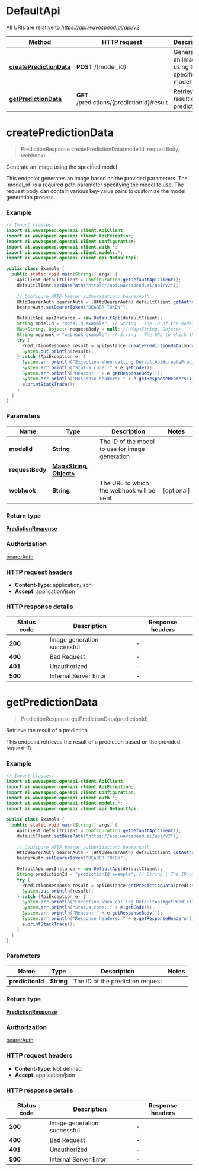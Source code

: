 # DefaultApi

All URIs are relative to *https://api.wavespeed.ai/api/v2*

| Method | HTTP request | Description |
|------------- | ------------- | -------------|
| [**createPredictionData**](DefaultApi.md#createPredictionData) | **POST** /{model_id} | Generate an image using the specified model |
| [**getPredictionData**](DefaultApi.md#getPredictionData) | **GET** /predictions/{predictionId}/result | Retrieve the result of a prediction |


<a id="createPredictionData"></a>
# **createPredictionData**
> PredictionResponse createPredictionData(modelId, requestBody, webhook)

Generate an image using the specified model

This endpoint generates an image based on the provided parameters. The &#x60;model_id&#x60; is a required path parameter specifying the model to use. The request body can contain various key-value pairs to customize the model generation process. 

### Example
```java
// Import classes:
import ai.wavespeed.openapi.client.ApiClient;
import ai.wavespeed.openapi.client.ApiException;
import ai.wavespeed.openapi.client.Configuration;
import ai.wavespeed.openapi.client.auth.*;
import ai.wavespeed.openapi.client.models.*;
import ai.wavespeed.openapi.client.api.DefaultApi;

public class Example {
  public static void main(String[] args) {
    ApiClient defaultClient = Configuration.getDefaultApiClient();
    defaultClient.setBasePath("https://api.wavespeed.ai/api/v2");
    
    // Configure HTTP bearer authorization: bearerAuth
    HttpBearerAuth bearerAuth = (HttpBearerAuth) defaultClient.getAuthentication("bearerAuth");
    bearerAuth.setBearerToken("BEARER TOKEN");

    DefaultApi apiInstance = new DefaultApi(defaultClient);
    String modelId = "modelId_example"; // String | The ID of the model to use for image generation
    Map<String, Object> requestBody = null; // Map<String, Object> | 
    String webhook = "webhook_example"; // String | The URL to which the webhook will be sent
    try {
      PredictionResponse result = apiInstance.createPredictionData(modelId, requestBody, webhook);
      System.out.println(result);
    } catch (ApiException e) {
      System.err.println("Exception when calling DefaultApi#createPredictionData");
      System.err.println("Status code: " + e.getCode());
      System.err.println("Reason: " + e.getResponseBody());
      System.err.println("Response headers: " + e.getResponseHeaders());
      e.printStackTrace();
    }
  }
}
```

### Parameters

| Name | Type | Description  | Notes |
|------------- | ------------- | ------------- | -------------|
| **modelId** | **String**| The ID of the model to use for image generation | |
| **requestBody** | [**Map&lt;String, Object&gt;**](Object.md)|  | |
| **webhook** | **String**| The URL to which the webhook will be sent | [optional] |

### Return type

[**PredictionResponse**](PredictionResponse.md)

### Authorization

[bearerAuth](../README.md#bearerAuth)

### HTTP request headers

 - **Content-Type**: application/json
 - **Accept**: application/json

### HTTP response details
| Status code | Description | Response headers |
|-------------|-------------|------------------|
| **200** | Image generation successful |  -  |
| **400** | Bad Request |  -  |
| **401** | Unauthorized |  -  |
| **500** | Internal Server Error |  -  |

<a id="getPredictionData"></a>
# **getPredictionData**
> PredictionResponse getPredictionData(predictionId)

Retrieve the result of a prediction

This endpoint retrieves the result of a prediction based on the provided request ID. 

### Example
```java
// Import classes:
import ai.wavespeed.openapi.client.ApiClient;
import ai.wavespeed.openapi.client.ApiException;
import ai.wavespeed.openapi.client.Configuration;
import ai.wavespeed.openapi.client.auth.*;
import ai.wavespeed.openapi.client.models.*;
import ai.wavespeed.openapi.client.api.DefaultApi;

public class Example {
  public static void main(String[] args) {
    ApiClient defaultClient = Configuration.getDefaultApiClient();
    defaultClient.setBasePath("https://api.wavespeed.ai/api/v2");
    
    // Configure HTTP bearer authorization: bearerAuth
    HttpBearerAuth bearerAuth = (HttpBearerAuth) defaultClient.getAuthentication("bearerAuth");
    bearerAuth.setBearerToken("BEARER TOKEN");

    DefaultApi apiInstance = new DefaultApi(defaultClient);
    String predictionId = "predictionId_example"; // String | The ID of the prediction request
    try {
      PredictionResponse result = apiInstance.getPredictionData(predictionId);
      System.out.println(result);
    } catch (ApiException e) {
      System.err.println("Exception when calling DefaultApi#getPredictionData");
      System.err.println("Status code: " + e.getCode());
      System.err.println("Reason: " + e.getResponseBody());
      System.err.println("Response headers: " + e.getResponseHeaders());
      e.printStackTrace();
    }
  }
}
```

### Parameters

| Name | Type | Description  | Notes |
|------------- | ------------- | ------------- | -------------|
| **predictionId** | **String**| The ID of the prediction request | |

### Return type

[**PredictionResponse**](PredictionResponse.md)

### Authorization

[bearerAuth](../README.md#bearerAuth)

### HTTP request headers

 - **Content-Type**: Not defined
 - **Accept**: application/json

### HTTP response details
| Status code | Description | Response headers |
|-------------|-------------|------------------|
| **200** | Image generation successful |  -  |
| **400** | Bad Request |  -  |
| **401** | Unauthorized |  -  |
| **500** | Internal Server Error |  -  |

